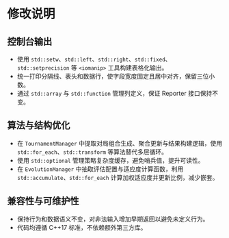 # 修改说明

## 控制台输出
- 使用 `std::setw`、`std::left`、`std::right`、`std::fixed`、`std::setprecision` 等 `<iomanip>` 工具构建表格化输出。
- 统一打印分隔线、表头和数据行，使字段宽度固定且居中对齐，保留三位小数。
- 通过 `std::array` 与 `std::function` 管理列定义，保证 Reporter 接口保持不变。

## 算法与结构优化
- 在 `TournamentManager` 中提取对局组合生成、聚合更新与结果构建逻辑，使用 `std::for_each`、`std::transform` 等算法替代多层循环。
- 使用 `std::optional` 管理策略复杂度缓存，避免哨兵值，提升可读性。
- 在 `EvolutionManager` 中抽取评估配置与适应度计算函数，利用 `std::accumulate`、`std::for_each` 计算加权适应度并更新比例，减少嵌套。

## 兼容性与可维护性
- 保持行为和数据语义不变，对非法输入增加早期返回以避免未定义行为。
- 代码均遵循 C++17 标准，不依赖额外第三方库。
